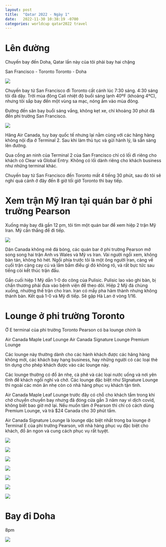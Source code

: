 ```yaml
---
layout: post
title:  "Qatar 2022 - Ngày 1"
date:   2022-11-30 10:38:19 -0700
categories: worldcup qatar2022 travel
---
```


# Lên đường

Chuyến bay đến Doha, Qatar lần này của tôi phải bay hai chặng

San Francisco - Toronto
Toronto - Doha 

![](https://honghaile.github.io/docs/assets/images/IMG_8828.jpg)

Chuyến bay từ San Francisco đi Toronto cất cánh lúc 7:30 sáng.  4:30 sáng tôi đã dậy.  Trời mùa đông Cali nhiệt độ buổi sáng lạnh 40ºF (khoảng 4ºC), nhưng tôi sắp bay đến một vùng sa mạc, nóng ấm vào mùa đông.

Đường đến sân bay buổi sáng vắng, không kẹt xe, chỉ khoảng 30 phút đã đến phi trường San Francisco. 

![](https://honghaile.github.io/docs/assets/images/IMG_8832.jpg)

Hãng Air Canada, tuy bay quốc tế nhưng lại nằm cùng với các hãng hàng không nội địa ở Terminal 2.  Sau khi làm thủ tục và gửi hành lý, là sẵn sàng lên đường.

Qua cổng an ninh của Terminal 2 của San Francisco chỉ có lối đi riêng cho khách có Clear và Global Entry.  Không có lối dành riêng cho khách business như những terminal khác. 

Chuyến bay từ San Francisco đến Toronto mất 4 tiếng 30 phút, sau đó tôi sẽ nghỉ quá cảnh ở đây đến 8 giờ tối giờ Toronto thì bay tiếp. 

# Xem trận Mỹ Iran tại quán bar ở phi trường Pearson

Xuống máy bay đã gần 12 pm, tôi tìm một quán bar để xem hiệp 2 trận Mỹ Iran.  Mỹ cần thắng để đi tiếp. 


![](https://honghaile.github.io/docs/assets/images/IMG_8866.jpg)


Dân Canada không mê đá bóng, các quán bar ở phi trường Pearson mở song song hai trận Anh vs Wales và Mỹ vs Iran. Vài người ngồi xem, không bàn tán, không hò hét.  Ngồi phía trước tôi là một ông người Iran, càng về cuối trận càng cay cú và lầm bầm điều gì đó không rõ, và rất bực tức sau tiếng còi kết thúc trận đấu. 

Gần cuối hiệp 1 Mỹ dẫn 1-0 do công của Pulisic.  Pulisic lao vào ghi bàn, bị chấn thương phải đưa vào bệnh viện để theo dõi.  Hiệp 2 Mỹ đá chùng xuống, nhường thế trận cho Iran.  Iran có mấy pha hãm thành nhưng không thành bàn.  Kết quả 1-0 và Mỹ đi tiếp. Sẽ gặp Hà Lan ờ vòng 1/16. 

# Lounge ở phi trường Toronto

Ở E terminal của phi trường Toronto Pearson có ba lounge chính là

Air Canada Maple Leaf Lounge
Air Canada Signature Lounge 
Premium Lounge 

Các lounge này thường dành cho các hành khách được các hãng hàng không mời, các khách bay hạng business, hay những người có các loại thẻ tín dụng cho phép khách được vào các lounge này.  

Các lounge thường có đồ ăn nhẹ, cà phê và các loại nước uống và nơi yên tĩnh để khách ngồi nghỉ và chờ. Các lounge đặc bíệt như SIgnature Lounge thì ngoài các món ăn nhẹ còn có nhà hàng phục vụ khách tận tình. 

Air Canada Maple Leaf Lounge trước đây có chỗ cho khách tắm trong khi chờ chuyển chuyến bay nhưng đã đóng cửa gần 3 năm nay vì dịch covid, không biết bao giờ mở lại.  Nếu muốn tắm ở Pearson thì chỉ có cách dùng Premium Lounge, và trả $24 Canada cho 30 phút tắm. 

Air Canada Signature Lounge là lounge dặc biệt nhất trong ba lounge ở Terminal E của phi trường Pearson, với nhà hàng phục vụ đặc biệt cho khách, đồ ăn ngon và cung cách phục vụ rất tuyệt. 

![](https://honghaile.github.io//docs/assets/images/IMG_8871.jpg)

![](https://honghaile.github.io/docs/assets/images/IMG_8874.jpg)

![](https://honghaile.github.io/docs/assets/images/IMG_8876.jpg)

![](https://honghaile.github.io/docs/assets/images/IMG_8881.jpg)

![](https://honghaile.github.io/docs/assets/images/IMG_8883.jpg)

![](https://honghaile.github.io/docs/assets/images/IMG_8886.jpg)

![](https://honghaile.github.io/docs/assets/images/IMG_8894.jpg)


# Bay đi Doha

8pm 

![](https://honghaile.github.io/docs/assets/images/IMG_8904.jpg)

